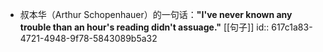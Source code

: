 - 叔本华（Arthur Schopenhauer）的一句话：**"I've never known any trouble than an hour's reading didn't assuage."** [[句子]] 
  id:: 617c1a83-4721-4948-9f78-5843089b5a32
